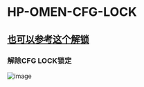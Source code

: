 # HP-OMEN-CFG-LOCK
## [也可以参考这个解锁](https://blog.daliansky.net/undefined.html)
### 解除CFG LOCK锁定
![image](https://user-images.githubusercontent.com/35004454/131802963-db4d81b2-c7c0-469d-82ed-8d063746fd1e.png)
